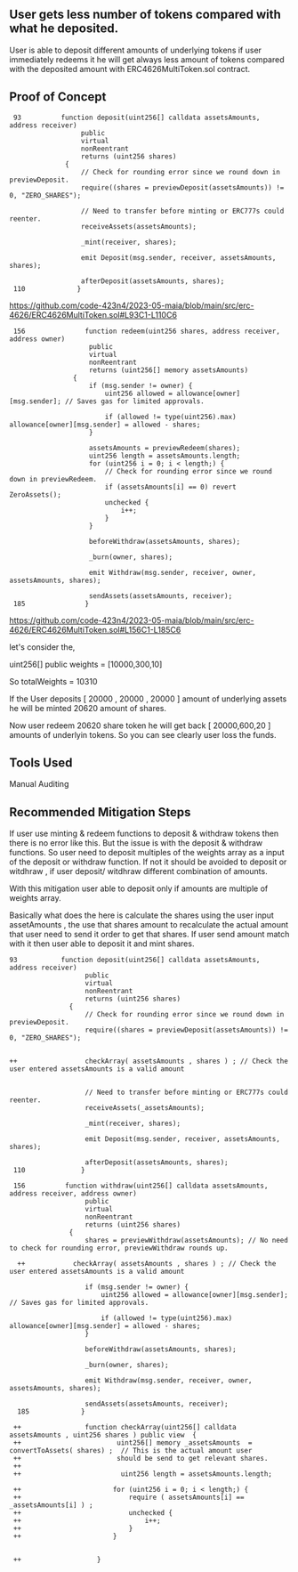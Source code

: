 ## User gets less number of tokens compared with what he deposited. 
User is able to deposit different amounts of underlying tokens if user immediately redeems it he will get always less amount of
tokens compared with the deposited amount with ERC4626MultiToken.sol contract. 

## Proof of Concept

     93          function deposit(uint256[] calldata assetsAmounts, address receiver)
                      public
                      virtual
                      nonReentrant
                      returns (uint256 shares)
                  {
                      // Check for rounding error since we round down in previewDeposit.
                      require((shares = previewDeposit(assetsAmounts)) != 0, "ZERO_SHARES");
              
                      // Need to transfer before minting or ERC777s could reenter.
                      receiveAssets(assetsAmounts);
              
                      _mint(receiver, shares);
              
                      emit Deposit(msg.sender, receiver, assetsAmounts, shares);
              
                      afterDeposit(assetsAmounts, shares);
     110             }

https://github.com/code-423n4/2023-05-maia/blob/main/src/erc-4626/ERC4626MultiToken.sol#L93C1-L110C6


     156               function redeem(uint256 shares, address receiver, address owner)
                        public
                        virtual
                        nonReentrant
                        returns (uint256[] memory assetsAmounts)
                    {
                        if (msg.sender != owner) {
                            uint256 allowed = allowance[owner][msg.sender]; // Saves gas for limited approvals.
                
                            if (allowed != type(uint256).max) allowance[owner][msg.sender] = allowed - shares;
                        }
                
                        assetsAmounts = previewRedeem(shares);
                        uint256 length = assetsAmounts.length;
                        for (uint256 i = 0; i < length;) {
                            // Check for rounding error since we round down in previewRedeem.
                            if (assetsAmounts[i] == 0) revert ZeroAssets();
                            unchecked {
                                i++;
                            }
                        }
                
                        beforeWithdraw(assetsAmounts, shares);
                
                        _burn(owner, shares);
                
                        emit Withdraw(msg.sender, receiver, owner, assetsAmounts, shares);
                
                        sendAssets(assetsAmounts, receiver);
     185               }


https://github.com/code-423n4/2023-05-maia/blob/main/src/erc-4626/ERC4626MultiToken.sol#L156C1-L185C6

let's consider the,

uint256[] public weights = [10000,300,10]

So totalWeights = 10310

If the User deposits  [ 20000 , 20000 , 20000 ] amount of underlying assets he will be minted  20620 amount of shares. 

Now user redeem 20620 share token he will get back [ 20000,600,20 ] amounts of underlyin tokens. So you can see clearly user loss
the funds.


## Tools Used
Manual Auditing

## Recommended Mitigation Steps

If user use minting & redeem functions to deposit & withdraw tokens then there is no error like this. But the issue is with the
deposit & withdraw functions. So user need to deposit multiples of the weights array as a input of the deposit or withdraw
function. If not it should be avoided to deposit or witdhraw , if user deposit/ witdhraw different combination of amounts. 

With this mitigation user able to deposit only if amounts are multiple of weights array. 

Basically what does the here is calculate the shares using the user input assetAmounts , the use that shares amount to
recalculate the actual amount that user need to send it order to get that shares. If user send amount match with it then user
able to deposit it and mint shares. 

    93           function deposit(uint256[] calldata assetsAmounts, address receiver)
                       public
                       virtual
                       nonReentrant
                       returns (uint256 shares)
                   {
                       // Check for rounding error since we round down in previewDeposit.
                       require((shares = previewDeposit(assetsAmounts)) != 0, "ZERO_SHARES");
               
                  
    ++                 checkArray( assetsAmounts , shares ) ; // Check the user entered assetsAmounts is a valid amount
                      
               
                       // Need to transfer before minting or ERC777s could reenter.
                       receiveAssets(_assetsAmounts);
               
                       _mint(receiver, shares);
               
                       emit Deposit(msg.sender, receiver, assetsAmounts, shares);
               
                       afterDeposit(assetsAmounts, shares);
     110              }
               
     156          function withdraw(uint256[] calldata assetsAmounts, address receiver, address owner)
                       public
                       virtual
                       nonReentrant
                       returns (uint256 shares)
                   {
                       shares = previewWithdraw(assetsAmounts); // No need to check for rounding error, previewWithdraw rounds up.
               
      ++            checkArray( assetsAmounts , shares ) ; // Check the user entered assetsAmounts is a valid amount
               
                       if (msg.sender != owner) {
                           uint256 allowed = allowance[owner][msg.sender]; // Saves gas for limited approvals.
               
                           if (allowed != type(uint256).max) allowance[owner][msg.sender] = allowed - shares;
                       }
               
                       beforeWithdraw(assetsAmounts, shares);
               
                       _burn(owner, shares);
               
                       emit Withdraw(msg.sender, receiver, owner, assetsAmounts, shares);
               
                       sendAssets(assetsAmounts, receiver);
      185             }

     ++                function checkArray(uint256[] calldata assetsAmounts , uint256 shares ) public view  {
     ++                        uint256[] memory _assetsAmounts  = convertToAssets( shares) ;  // This is the actual amount user
     ++                        should be send to get relevant shares.  
     ++               
     ++                         uint256 length = assetsAmounts.length;
                    
     ++                       for (uint256 i = 0; i < length;) {
     ++                           require ( assetsAmounts[i] == _assetsAmounts[i] ) ;
     ++                           unchecked {
     ++                               i++;
     ++                           }
     ++                       }
                    
                    
     ++                   }
      







     


